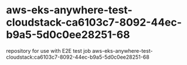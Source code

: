 # aws-eks-anywhere-test-cloudstack-ca6103c7-8092-44ec-b9a5-5d0c0ee28251-68
repository for use with E2E test job aws-eks-anywhere-test-cloudstack:ca6103c7-8092-44ec-b9a5-5d0c0ee28251-68
